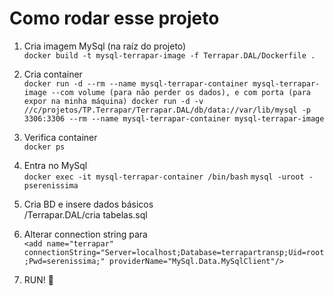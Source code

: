 # Como rodar esse projeto

1. Cria imagem MySql (na raíz do projeto)\
`docker build -t mysql-terrapar-image -f Terrapar.DAL/Dockerfile .`

2. Cria container\
`docker run -d --rm --name mysql-terrapar-container mysql-terrapar-image
--com volume (para não perder os dados), e com porta (para expor na minha máquina)
docker run -d -v //c/projetos/TP.Terrapar/Terrapar.DAL/db/data://var/lib/mysql -p 3306:3306 --rm --name mysql-terrapar-container mysql-terrapar-image`

3. Verifica container\
`docker ps`

4. Entra no MySql\
`docker exec -it mysql-terrapar-container /bin/bash`
`mysql -uroot -pserenissima`

5. Cria BD e insere dados básicos\
/Terrapar.DAL/cria tabelas.sql

6. Alterar connection string para\
`<add name="terrapar" connectionString="Server=localhost;Database=terrapartransp;Uid=root;Pwd=serenissima;" providerName="MySql.Data.MySqlClient"/>`

7. RUN! :whale:
